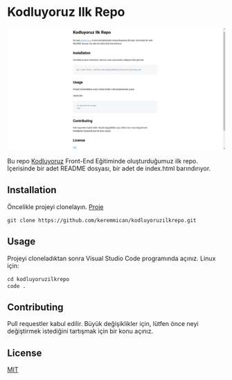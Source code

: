 # Kodluyoruz Ilk Repo

![kodluyoruzimg](https://raw.githubusercontent.com/Kodluyoruz/taskforce/main/git/odev1/figures/markdown.png)

Bu repo [Kodluyoruz](https://kodluyoruz.org) Front-End Eğitiminde oluşturduğumuz ilk repo. İçerisinde bir adet README dosyası, bir adet de index.html barındırıyor.

## Installation

Öncelikle projeyi clonelayın. [Proje](https://github.com/keremmican/kodluyoruzilkrepo)

```
git clone https://github.com/keremmican/kodluyoruzilkrepo.git
```

## Usage

Projeyi cloneladıktan sonra Visual Studio Code programında açınız.
Linux için:

```
cd kodluyoruzilkrepo
code .
```

## Contributing

Pull requestler kabul edilir. Büyük değişiklikler için, lütfen önce neyi değiştirmek istediğini tartışmak için bir konu açınız.

## License

[MIT](https://github.com/keremmican/kodluyoruzilkrepo?tab=MIT-1-ov-file)
